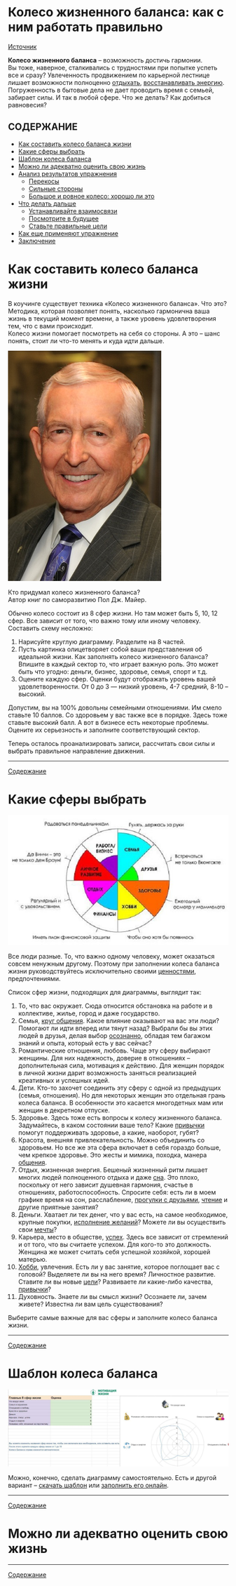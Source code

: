 # Колесо жизненного баланса: как с ним работать правильно

[Источник](https://lifemotivation.online/razvitie-lichnosti/samorazvitie/koleso-balansa-zhizni)

**Колесо жизненного баланса** – возможность достичь гармонии. <br>
Вы тоже, наверное, сталкивались с трудностями при попытке успеть все и сразу? Увлеченность продвижением по карьерной лестнице лишает возможности полноценно [отдыхать](https://lifemotivation.online/razvitie-lichnosti/samopoznanie/chto-takoe-relaksatsiya), [восстанавливать энергию](https://lifemotivation.online/razvitie-lichnosti/samorazvitie/gde-vzyat-ehnergiyu-dlya-zhizni-zhenshchine). Погруженность в бытовые дела не дает проводить время с семьей, забирает силы. И так в любой сфере. Что же делать? Как добиться равновесия?

## СОДЕРЖАНИЕ

+ [Как составить колесо баланса жизни](#как-составить-колесо-баланса-жизни)
+ [Какие сферы выбрать](#какие-сферы-выбрать)
+ [Шаблон колеса баланса](#шаблон-колеса-баланса)
+ [Можно ли адекватно оценить свою жизнь](#можно-ли-адекватно-оценить-свою-жизнь)
+ [Анализ результатов упражнения]()
    + [Перекосы]()
    + [Сильные стороны]()
    + [Большое и ровное колесо: хорошо ли это]()
+ [Что делать дальше]()
    + [Устанавливайте взаимосвязи]()
    + [Посмотрите в будущее]()
    + [Ставьте правильные цели]()
+ [Как еще применяют упражнение]()
+ [Заключение]()


# Как составить колесо баланса жизни

В коучинге существует техника «Колесо жизненного баланса». Что это? <br>
Методика, которая позволяет понять, насколько гармонична ваша жизнь в текущий момент времени, а также уровень удовлетворения тем, что с вами происходит. <br>
Колесо жизни помогает посмотреть на себя со стороны. А это – шанс понять, стоит ли что-то менять и куда идти дальше.

![00](/Articles/img/00_1_01_Paul-J-Meyer.jpg)

Кто придумал колесо жизненного баланса?<br>
Автор книг по саморазвитию Пол Дж. Майер.

Обычно колесо состоит из 8 сфер жизни. Но там может быть 5, 10, 12 сфер. Все зависит от того, что важно тому или иному человеку.
Составить схему несложно:
1. Нарисуйте круглую диаграмму. Разделите на 8 частей.
2. Пусть картинка олицетворяет собой ваши представления об идеальной жизни. Как заполнять колесо жизненного баланса? Впишите в каждый сектор то, что играет важную роль. Это может быть что угодно: деньги, бизнес, здоровье, семья, спорт и т.д.
3. Оцените каждую сфер. Оценки будут отображать уровень вашей удовлетворенности. От 0 до 3 — низкий уровень, 4-7 средний, 8-10 – высокий.

Допустим, вы на 100% довольны семейными отношениями. Им смело ставьте 10 баллов. Со здоровьем у вас также все в порядке. Здесь тоже ставьте высокий балл. А вот в бизнесе есть некоторые проблемы. Оцените их серьезность и заполните соответствующий сектор.

Теперь осталось проанализировать записи, рассчитать свои силы и выбрать правильное направление движения.

<hr>

[Содержание](#содержание)

# Какие сферы выбрать

![00](/Articles/img/00_1_02_koleso-balansa-zhizni.jpg)

Все люди разные. То, что важно одному человеку, может оказаться совсем ненужным другому. Поэтому при заполнении колеса баланса жизни руководствуйтесь исключительно своими [ценностями](https://lifemotivation.online/razvitie-lichnosti/samorazvitie/zhiznennye-tsennosti), предпочтениями.

Список сфер жизни, подходящих для диаграммы, выглядит так:
1. То, что вас окружает. Сюда относится обстановка на работе и в коллективе, жилье, город и даже государство.
2. Семья, [круг общения](https://lifemotivation.online/razvitie-lichnosti/lichnostnyj-rost/kak-okruzhenie-vliyaet-na-cheloveka). Какое влияние оказывают на вас эти люди? Помогают ли идти вперед или тянут назад? Выбрали бы вы этих людей в друзья, делая выбор [осознанно](https://lifemotivation.online/razvitie-lichnosti/samopoznanie/osoznannaya-zhizn), обладая тем багажом знаний и опыта, который есть у вас сейчас?
3. Романтические отношения, любовь. Чаще эту сферу выбирают женщины. Для них надежность, доверие в отношениях – дополнительная сила, мотивация к действию. Для женщин порядок в личной жизни дарит возможность заняться реализацией креативных и успешных идей.
4. Дети. Кто-то захочет соединить эту сферу с одной из предыдущих (семья, отношения). Но для некоторых женщин это отдельная грань колеса баланса. В особенности это касается многодетных мам или женщин в декретном отпуске.
5. Здоровье. Здесь тоже есть вопросы к колесу жизненного баланса. Задумайтесь, в каком состоянии ваше тело? Какие [привычки](https://lifemotivation.online/razvitie-lichnosti/samopoznanie/poleznye-privychki) помогут поддерживать здоровье, а какие, наоборот, губят?
6. Красота, внешняя привлекательность. Можно объединить со здоровьем. Но все же эта сфера включает в себя гораздо больше, чем крепкое здоровье. Это жесты и мимика, походка, манера [общения](https://lifemotivation.online/razvitie-lichnosti/lichnostnyj-rost/zachem-cheloveku-obshchenie).
7. Отдых, жизненная энергия. Бешеный жизненный ритм лишает многих людей полноценного отдыха и даже [сна](https://lifemotivation.online/razvitie-lichnosti/samorazvitie/chto-takoe-son). Это плохо, поскольку от него зависит душевная гармония, счастье в отношениях, работоспособность. Спросите себя: есть ли в моем графике время на сон, расслабление, [прогулки с друзьями](https://lifemotivation.online/razvitie-lichnosti/samopoznanie/progulki-na-svezhem-vozduhe), [чтение](https://lifemotivation.online/razvitie-lichnosti/samorazvitie/zachem-chitat-knigi) и другие приятные занятия?
8. Деньги. Хватает ли тех денег, что у вас есть, на самое необходимое, крупные покупки, [исполнение желаний](https://lifemotivation.online/razvitie-lichnosti/samopoznanie/karta-zhelaniy)? Можете ли вы осуществить свои [мечты](https://lifemotivation.online/razvitie-lichnosti/lichnostnyj-rost/chem-otlichaetsya-mechta-ot-celi)?
9. Карьера, место в обществе, [успех](https://lifemotivation.online/razvitie-lichnosti/samorazvitie/dnevnik-uspeha). Здесь все зависит от стремлений и от того, что вы считаете успехом. Для кого-то это должность. Женщина же может считать себя успешной хозяйкой, хорошей матерью.
10. [Хобби](https://lifemotivation.online/razvitie-lichnosti/lichnostnyj-rost/kak-najti-hobbi), увлечения. Есть ли у вас занятие, которое поглощает вас с головой? Выделяете ли вы на него время?
Личностное развитие. Ставите ли вы новые [цели](https://lifemotivation.online/razvitie-lichnosti/lichnostnyj-rost/smart-tehnologiya-postanovki-tselej)? Развиваете ли какие-либо качества, [привычки](https://lifemotivation.online/razvitie-lichnosti/samopoznanie/treker-privychek)?
12. Духовность. Знаете ли вы смысл жизни? Осознаете ли, зачем живете? Известна ли вам цель существования?

Выберите самые важные для вас сферы и заполните колесо баланса жизни.

<hr>

[Содержание](#содержание)

# Шаблон колеса баланса

![00](/Articles/img/00_1_03_koleso-balansa-zhizny-online-lifemotivation-1320x461.jpg)

Можно, конечно, сделать диаграмму самостоятельно. Есть и другой вариант – [скачать шаблон](https://vk.com/away.php?utf=1&to=http%3A%2F%2Flifemotivation.online%2FKoleso_balansa_zhizni_-lifemotivation_ru.xlsx) или [заполнить его онлайн](https://docs.google.com/spreadsheets/d/1YheeLlwK4Cu_8yTUpMqLWcpZkYOje2j-nLZ6hEBvNL8/edit?usp=sharing).


<hr>

[Содержание](#содержание)

# Можно ли адекватно оценить свою жизнь

<hr>

[Содержание](#содержание)